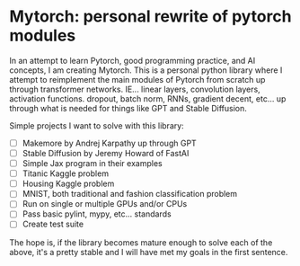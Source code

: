 # Mytorch: personal rewrite of pytorch modules

In an attempt to learn Pytorch, good programming practice, and AI concepts, I am creating Mytorch.  This is a personal python library where I attempt to reimplement the main modules of Pytorch from scratch up through transformer networks.  IE... linear layers, convolution layers, activation functions. dropout, batch norm, RNNs, gradient decent, etc... up through what is needed for things like GPT and Stable Diffusion. 

Simple projects I want to solve with this library:

- [ ] Makemore by Andrej Karpathy up through GPT
- [ ] Stable Diffusion by Jeremy Howard of FastAI
- [ ] Simple Jax program in their examples
- [ ] Titanic Kaggle problem
- [ ] Housing Kaggle problem
- [ ] MNIST, both traditional and fashion classification problem
- [ ] Run on single or multiple GPUs and/or CPUs
- [ ] Pass basic pylint, mypy, etc... standards
- [ ] Create test suite

The hope is, if the library becomes mature enough to solve each of the above, it's a pretty stable and I will have met my goals in the first sentence.